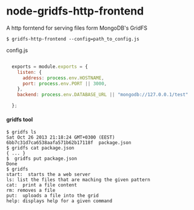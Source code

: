 node-gridfs-http-frontend
=========================

A http forntend for serving files form MongoDB's GridFS

```shell
$ gridfs-http-frontend --config=path_to_config.js
```
config.js


```javascript

  exports = module.exports = {
    listen: {
      address: process.env.HOSTNAME,
      port: process.env.PORT || 3000,
    },
    backend: process.env.DATABASE_URL || "mongodb://127.0.0.1/test"

  };

```
#### gridfs tool
```shell
$ gridfs ls
Sat Oct 26 2013 21:18:24 GMT+0300 (EEST)  6bb7c31d7ca6538aafa571b62b17118f  package.json
$ gridfs cat package.json
{ ... }
$  gridfs put package.json
Done
$ gridfs
start:  starts the a web server
ls: list the files that are maching the given pattern
cat:  print a file content
rm: removes a file
put:  uploads a file into the grid
help: displays help for a given command
```
